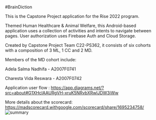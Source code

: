 #BrainDiction

This is the Capstone Project application for the Rise 2022 program.

Themed Human Healthcare & Animal Welfare, this Android-based application uses a collection of activities and intents to navigate between pages. User authorization uses Firebase Auth and Cloud Storage.

Created by Capstone Project Team C22-PS362, it consists of six cohorts with a composition of 3 ML, 1 CC and 2 MD.

Members of the MD cohort include:

Adela Salma Nadhifa - A2007F0741

Charesta Vida Reswara - A2007F0742

Application user flow : https://app.diagrams.net/?src=about#G1XHclAAURgVH-xruK5NRvbXRwlJDW3iWw

More details about the scorecard: https://madscorecard.withgoogle.com/scorecard/share/1695234758/
![summary](https://user-images.githubusercontent.com/80314714/176713885-2ef170b1-0ade-4992-b6ca-0c2ab4db28dc.png)
